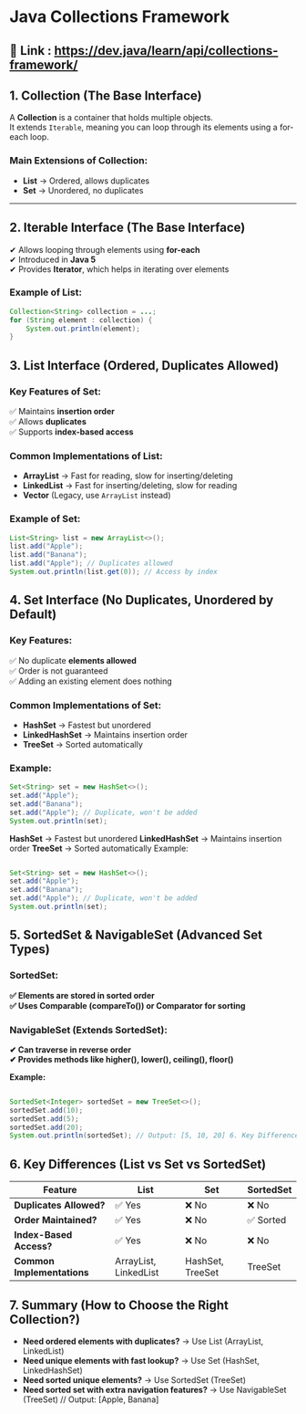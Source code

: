 # Java Collections Framework

## 🔹 Link : <https://dev.java/learn/api/collections-framework/>

## 1. Collection (The Base Interface)

A **Collection** is a container that holds multiple objects.  
It extends `Iterable`, meaning you can loop through its elements using a for-each loop.

### **Main Extensions of Collection:**

- **List** → Ordered, allows duplicates
- **Set** → Unordered, no duplicates

---

## 2. Iterable Interface (The Base Interface)

✔ Allows looping through elements using **for-each**  
✔ Introduced in **Java 5**  
✔ Provides **Iterator**, which helps in iterating over elements

### **Example of List:**

```java
Collection<String> collection = ...;
for (String element : collection) {
    System.out.println(element);
}
```

## 3. List Interface (Ordered, Duplicates Allowed)

### **Key Features of Set:**

✅ Maintains **insertion order**  
✅ Allows **duplicates**  
✅ Supports **index-based access**

### **Common Implementations of List:**

- **ArrayList** → Fast for reading, slow for inserting/deleting
- **LinkedList** → Fast for inserting/deleting, slow for reading
- **Vector** (Legacy, use `ArrayList` instead)

### **Example of Set:**

```java
List<String> list = new ArrayList<>();
list.add("Apple");
list.add("Banana");
list.add("Apple"); // Duplicates allowed
System.out.println(list.get(0)); // Access by index
```

## 4. Set Interface (No Duplicates, Unordered by Default)

### **Key Features:**

✅ No duplicate **elements allowed**  
✅ Order is not guaranteed  
✅ Adding an existing element does nothing

### **Common Implementations of Set:**

- **HashSet** → Fastest but unordered
- **LinkedHashSet** → Maintains insertion order
- **TreeSet** → Sorted automatically

### **Example:**

```java
Set<String> set = new HashSet<>();
set.add("Apple");
set.add("Banana");
set.add("Apple"); // Duplicate, won't be added
System.out.println(set);
```

**HashSet** → Fastest but unordered
**LinkedHashSet** → Maintains insertion order
**TreeSet** → Sorted automatically
Example:

```java

Set<String> set = new HashSet<>();
set.add("Apple");
set.add("Banana");
set.add("Apple"); // Duplicate, won't be added
System.out.println(set);

```

## **5. SortedSet & NavigableSet (Advanced Set Types)**

### **SortedSet:**

**✅ Elements are stored in sorted order**  
**✅ Uses Comparable (compareTo()) or Comparator for sorting**

### **NavigableSet (Extends SortedSet):**

**✔ Can traverse in reverse order**  
**✔ Provides methods like higher(), lower(), ceiling(), floor()**

**Example:**

```java

SortedSet<Integer> sortedSet = new TreeSet<>();
sortedSet.add(10);
sortedSet.add(5);
sortedSet.add(20);
System.out.println(sortedSet); // Output: [5, 10, 20] 6. Key Differences (List vs Set vs SortedSet)
```

## **6. Key Differences (List vs Set vs SortedSet)**

| Feature                    | List                  | Set              | SortedSet |
| -------------------------- | --------------------- | ---------------- | --------- |
| **Duplicates Allowed?**    | ✅ Yes                | ❌ No            | ❌ No     |
| **Order Maintained?**      | ✅ Yes                | ❌ No            | ✅ Sorted |
| **Index-Based Access?**    | ✅ Yes                | ❌ No            | ❌ No     |
| **Common Implementations** | ArrayList, LinkedList | HashSet, TreeSet | TreeSet   |

## **7. Summary (How to Choose the Right Collection?)**

- **Need ordered elements with duplicates?** → Use List (ArrayList, LinkedList)
- **Need unique elements with fast lookup?** → Use Set (HashSet, LinkedHashSet)
- **Need sorted unique elements?** → Use SortedSet (TreeSet)
- **Need sorted set with extra navigation features?** → Use NavigableSet (TreeSet) // Output: [Apple, Banana]
